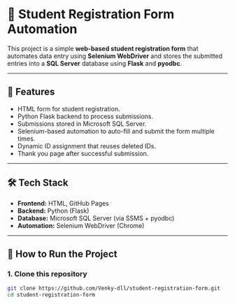 # 📝 Student Registration Form Automation

This project is a simple **web-based student registration form** that automates data entry using **Selenium WebDriver** and stores the submitted entries into a **SQL Server** database using **Flask** and **pyodbc**.

---

## 📌 Features

- HTML form for student registration.
- Python Flask backend to process submissions.
- Submissions stored in Microsoft SQL Server.
- Selenium-based automation to auto-fill and submit the form multiple times.
- Dynamic ID assignment that reuses deleted IDs.
- Thank you page after successful submission.

---

## 🛠️ Tech Stack

- **Frontend:** HTML, GitHub Pages
- **Backend:** Python (Flask)
- **Database:** Microsoft SQL Server (via SSMS + pyodbc)
- **Automation:** Selenium WebDriver (Chrome)

---

## 🚀 How to Run the Project

### 1. Clone this repository

```bash
git clone https://github.com/Venky-dll/student-registration-form.git
cd student-registration-form
